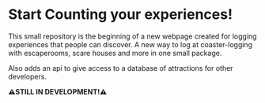 # Start Counting your experiences!

This small repository is the beginning of a new webpage created for logging experiences that people can discover. A new way to log at coaster-logging with escaperooms, scare houses and more in one small package.

Also adds an api to give access to a database of attractions for other developers.

**:warning:STILL IN DEVELOPMENT!:warning:**
